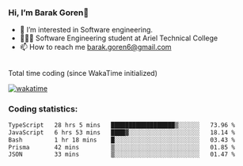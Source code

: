 ###  Hi, I’m Barak Goren👋
- 👀 I’m interested in Software engineering.
- 👨🏼‍🎓 Software Engineering student at Ariel Technical College
- 📫 How to reach me barak.goren6@gmail.com
##
Total time coding (since WakaTime initialized)

[![wakatime](https://wakatime.com/badge/user/5cc5ec80-a806-4ca2-a704-db29274e48cd.svg)](https://wakatime.com/@5cc5ec80-a806-4ca2-a704-db29274e48cd)

   
### Coding statistics:

<!--START_SECTION:waka-->

```txt
TypeScript   28 hrs 5 mins   ██████████████████▒░░░░░░   73.96 %
JavaScript   6 hrs 53 mins   ████▓░░░░░░░░░░░░░░░░░░░░   18.14 %
Bash         1 hr 18 mins    █░░░░░░░░░░░░░░░░░░░░░░░░   03.43 %
Prisma       42 mins         ▒░░░░░░░░░░░░░░░░░░░░░░░░   01.85 %
JSON         33 mins         ▒░░░░░░░░░░░░░░░░░░░░░░░░   01.47 %
```

<!--END_SECTION:waka-->

<!---
barakgoren/barakgoren is a ✨ special ✨ repository because its `README.md` (this file) appears on your GitHub profile.
You can click the Preview link to take a look at your changes.
--->
